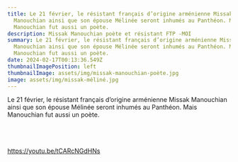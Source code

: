 ```yaml
---
title: Le 21 février, le résistant français d’origine arménienne Missak
  Manouchian ainsi que son épouse Mélinée seront inhumés au Panthéon. Mais
  Manouchian fut aussi un poète.
description: Missak Manouchian poète et résistant FTP -MOI
summary: Le 21 février, le résistant français d’origine arménienne Missak
  Manouchian ainsi que son épouse Mélinée seront inhumés au Panthéon. Mais
  Manouchian fut aussi un poète.
date: 2024-02-17T00:13:36.549Z
thumbnailImagePosition: left
thumbnailImage: assets/img/missak-manouchian-poète.jpg
image: assets/img/missak-méliné.jpg
---
```

<!--StartFragment-->

Le 21 février, le résistant français d’origine arménienne Missak Manouchian ainsi que son épouse Mélinée seront inhumés au Panthéon. Mais Manouchian fut aussi un poète.

\
\
\
https://youtu.be/tCARcNGdHNs